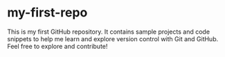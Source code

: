 # my-first-repo
This is my first GitHub repository. It contains sample projects and code snippets to help me learn and explore version control with Git and GitHub. Feel free to explore and contribute!
